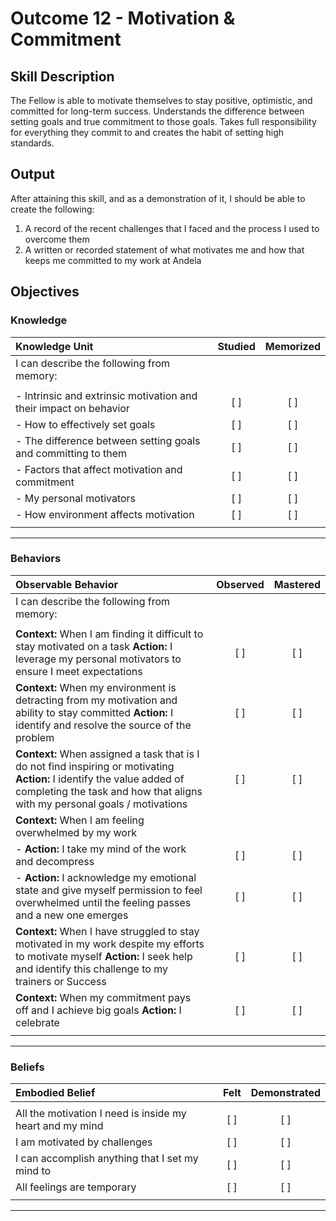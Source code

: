 # Outcome 12 - Motivation & Commitment

## Skill Description

The Fellow is able to motivate themselves to stay positive, optimistic, and committed for long-term success. Understands the difference between setting goals and true commitment to those goals. Takes full responsibility for everything they commit to and creates the habit of setting high standards.

## Output
After attaining this skill, and as a demonstration of it, I should be able to create the following:

1. A record of the recent challenges that I faced and the process I used to overcome them
2. A written or recorded statement of what motivates me and how that keeps me committed to my work at Andela

## Objectives

### Knowledge

| Knowledge Unit | Studied | Memorized |
|:---|:---:|:---:|
| I can describe the following from memory: | | |
| | | |
| - Intrinsic and extrinsic motivation and their impact on behavior | [ ] | [ ] |
| - How to effectively set goals | [ ] | [ ] |
| - The difference between setting goals and committing to them | [ ] | [ ] |
| - Factors that affect motivation and commitment | [ ] | [ ] |
| - My personal motivators | [ ] | [ ] |
| - How environment affects motivation | [ ] | [ ] |
| | | |

---

### Behaviors

| Observable Behavior | Observed | Mastered |
|:---|:---:|:---:|
| I can describe the following from memory: | | |
| | | |
| **Context:** When I am finding it difficult to stay motivated on a task **Action:** I leverage my personal motivators to ensure I meet expectations | [ ] | [ ] |
| **Context:** When my environment is detracting from my motivation and ability to stay committed **Action:** I identify and resolve the source of the problem | [ ] | [ ] |
| **Context:** When assigned a task that is I do not find inspiring or motivating **Action:** I identify the value added of completing the task and how that aligns with my personal goals / motivations | [ ] | [ ] |
| **Context:** When I am feeling overwhelmed by my work | | |
| - **Action:** I take my mind of the work and decompress | [ ] | [ ] |
| - **Action:** I acknowledge my emotional state and give myself permission to feel overwhelmed until the feeling passes and a new one emerges | [ ] | [ ] |
| **Context:** When I have struggled to stay motivated in my work despite my efforts to motivate myself **Action:** I seek help and identify this challenge to my trainers or Success | [ ] | [ ] |
| **Context:** When my commitment pays off and I achieve big goals **Action:** I celebrate | [ ] | [ ] |
| | |

---

### Beliefs

| Embodied Belief | Felt | Demonstrated |
|:---|:---:|:---:|
| | | |
| All the motivation I need is inside my heart and my mind| [ ] | [ ] |
| I am motivated by challenges  | [ ] | [ ] |
| I can accomplish anything that I set my mind to | [ ] | [ ] |
| All feelings are temporary | [ ] | [ ] |
| | | |

---